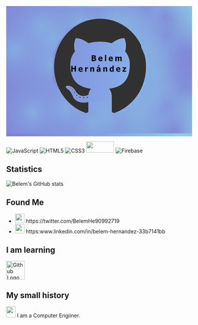 <img src="https://github.com/belemHA/belemha/blob/main/BellHer02.png" width="500" height="350" align="center">
<br />

![JavaScript](https://img.shields.io/badge/javascript-%23323330.svg?style=for-the-badge&logo=javascript&logoColor=%23F7DF1E)
![HTML5](https://img.shields.io/badge/html5-%23E34F26.svg?style=for-the-badge&logo=html5&logoColor=white)
![CSS3](https://img.shields.io/badge/css3-%231572B6.svg?style=for-the-badge&logo=css3&logoColor=white)
<img src="https://scontent.fmex3-1.fna.fbcdn.net/v/t1.15752-9/263505603_590760338893560_2701248863932379303_n.png?_nc_cat=106&ccb=1-5&_nc_sid=ae9488&_nc_ohc=yHsj1h-dozAAX-Ln1qw&tn=Wve3u5Sp5GV2dv_q&_nc_ht=scontent.fmex3-1.fna&oh=217492cc4384145affa98edd124745e0&oe=61DA0515" width="75" height="30">
![Firebase](https://img.shields.io/badge/firebase-%23039BE5.svg?style=for-the-badge&logo=firebase)


## Statistics
![Belem's GitHub stats](https://github-readme-stats.vercel.app/api?username=belemHA&show_icons=true&theme=radical)

## Found Me
<ul>
<li><img src="https://assets.stickpng.com/images/580b57fcd9996e24bc43c53e.png" width="25" height="25" > https://twitter.com/BelemHe90992719 </li>
<li><img src="https://cdn-icons-png.flaticon.com/512/174/174857.png" width="25" height="25"> https:www.linkedin.com/in/belem-hernandez-33b7141bb </li>
</ul>

## I am learning

<img src="https://cdn-icons.flaticon.com/png/512/1183/premium/1183672.png?token=exp=1639195964~hmac=14ad47a27e1d37d1db0a7217da234964" width="50" height="50" align="center" title="Github Logo">

## My small history
<img src="https://upload.wikimedia.org/wikipedia/commons/thumb/c/ca/Escudo-UNAM-escalable.svg/1200px-Escudo-UNAM-escalable.svg.png" width="25" height="30"> I am a Computer Engiiner.

